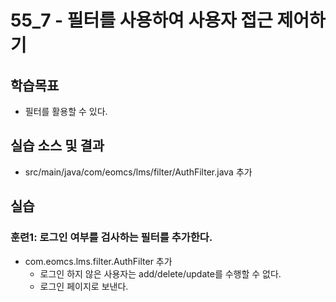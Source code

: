 # 55_7 - 필터를 사용하여 사용자 접근 제어하기 

## 학습목표

- 필터를 활용할 수 있다.

## 실습 소스 및 결과

- src/main/java/com/eomcs/lms/filter/AuthFilter.java 추가


## 실습  

### 훈련1: 로그인 여부를 검사하는 필터를 추가한다.

- com.eomcs.lms.filter.AuthFilter 추가
  - 로그인 하지 않은 사용자는 add/delete/update를 수행할 수 없다.
  - 로그인 페이지로 보낸다.
  
